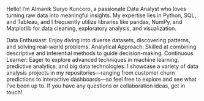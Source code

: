 Hello! I’m Almanik Suryo Kuncoro, a passionate Data Analyst who loves turning raw data into meaningful insights. My expertise lies in Python, SQL, and Tableau, and I frequently utilize libraries like pandas, NumPy, and Matplotlib for data cleaning, exploratory analysis, and visualization.

Data Enthusiast: Enjoy diving into diverse datasets, discovering patterns, and solving real-world problems.
Analytical Approach: Skilled at combining descriptive and inferential methods to guide decision-making.
Continuous Learner: Eager to explore advanced techniques in machine learning, predictive analytics, and big data technologies.
I showcase a variety of data analysis projects in my repositories—ranging from customer churn predictions to interactive dashboards—so feel free to explore and see what I’ve been up to. If you have any questions or collaboration ideas, get in touch!
